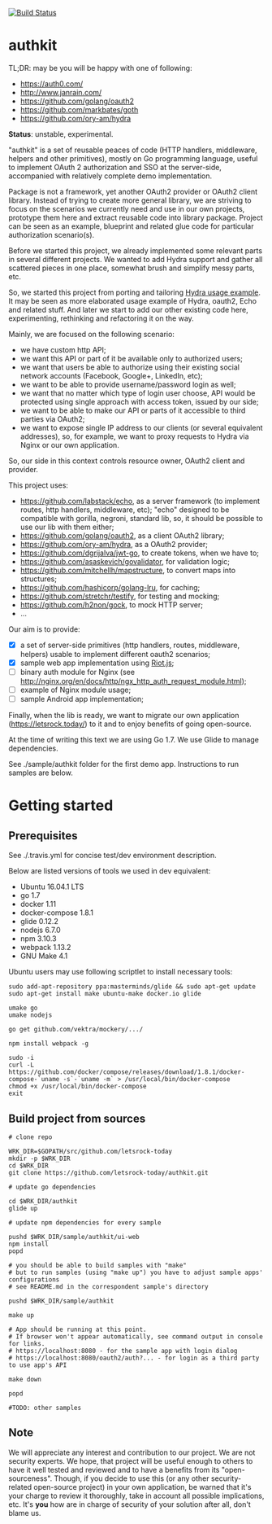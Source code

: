 [![Build Status](https://travis-ci.org/letsrock-today/authkit.svg?branch=master)](https://travis-ci.org/letsrock-today/authkit)

# authkit

TL;DR: may be you will be happy with one of following:

- https://auth0.com/
- http://www.janrain.com/
- https://github.com/golang/oauth2
- https://github.com/markbates/goth
- https://github.com/ory-am/hydra

__Status__: unstable, experimental.

"authkit" is a set of reusable peaces of code (HTTP handlers, middleware, helpers
and other primitives), mostly on Go programming language, useful to implement
OAuth 2 authorization and SSO at the server-side, accompanied with relatively
complete demo implementation.

Package is not a framework, yet another OAuth2 provider or OAuth2 client library.
Instead of trying to create more general library, we are striving to focus
on the scenarios we currently need and use in our own projects, prototype them
here and extract reusable code into library package. Project can be seen as an
example, blueprint and related glue code for particular authorization scenario(s).

Before we started this project, we already implemented some relevant parts in
several different projects. We wanted to add Hydra support and gather all
scattered pieces in one place, somewhat brush and simplify messy parts, etc.

So, we started this project from porting and tailoring
[Hydra usage example](https://github.com/ory-am/hydra-idp-react). It may be seen
as more elaborated usage example of Hydra, oauth2, Echo and related stuff. And 
later we start to add our other existing code here, experimenting, rethinking
and refactoring it on the way.

Mainly, we are focused on the following scenario:

- we have custom http API;
- we want this API or part of it be available only to authorized users;
- we want that users be able to authorize using their existing social network
  accounts (Facebook, Google+, LinkedIn, etc);
- we want to be able to provide username/password login as well;
- we want that no matter which type of login user choose, API would be protected
  using single approach with access token, issued by our side;
- we want to be able to make our API or parts of it accessible to third parties
  via OAuth2;
- we want to expose single IP address to our clients (or several equivalent
  addresses), so, for example, we want to proxy requests to Hydra via Nginx or
  our own application.

So, our side in this context controls resource owner, OAuth2 client and provider.

This project uses:

- https://github.com/labstack/echo, as a server framework (to implement routes,
  http handlers, middleware, etc); "echo" designed to be compatible with
  gorilla, negroni, standard lib, so, it should be possible to use our lib
  with them either;
- https://github.com/golang/oauth2, as a client OAuth2 library;
- https://github.com/ory-am/hydra, as a OAuth2 provider;
- https://github.com/dgrijalva/jwt-go, to create tokens, when we have to;
- https://github.com/asaskevich/govalidator, for validation logic;
- https://github.com/mitchellh/mapstructure, to convert maps into structures;
- https://github.com/hashicorp/golang-lru, for caching;
- https://github.com/stretchr/testify, for testing and mocking;
- https://github.com/h2non/gock, to mock HTTP server;
- ...

Our aim is to provide:

- [x] a set of server-side primitives (http handlers, routes, middleware, helpers)
      usable to implement different oauth2 scenarios;
- [x] sample web app implementation using [Riot.js](http://riotjs.com/);
- [ ] binary auth module for Nginx (see http://nginx.org/en/docs/http/ngx_http_auth_request_module.html);
- [ ] example of Nginx module usage;
- [ ] sample Android app implementation;

Finally, when the lib is ready, we want to migrate our own application
(https://letsrock.today/) to it and to enjoy benefits of going open-source.

At the time of writing this text we are using Go 1.7.
We use Glide to manage dependencies.

See ./sample/authkit folder for the first demo app. Instructions to run samples
are below.


# Getting started

## Prerequisites

See ./.travis.yml for concise test/dev environment description.

Below are listed versions of tools we used in dev equivalent:

- Ubuntu 16.04.1 LTS
- go 1.7
- docker 1.11
- docker-compose 1.8.1
- glide 0.12.2
- nodejs 6.7.0
- npm 3.10.3
- webpack 1.13.2
- GNU Make 4.1

Ubuntu users may use following scriptlet to install necessary tools:


```
sudo add-apt-repository ppa:masterminds/glide && sudo apt-get update
sudo apt-get install make ubuntu-make docker.io glide

umake go
umake nodejs

go get github.com/vektra/mockery/.../

npm install webpack -g

sudo -i
curl -L https://github.com/docker/compose/releases/download/1.8.1/docker-compose-`uname -s`-`uname -m` > /usr/local/bin/docker-compose
chmod +x /usr/local/bin/docker-compose
exit
```


## Build project from sources

```
# clone repo

WRK_DIR=$GOPATH/src/github.com/letsrock-today
mkdir -p $WRK_DIR
cd $WRK_DIR
git clone https://github.com/letsrock-today/authkit.git

# update go dependencies

cd $WRK_DIR/authkit
glide up

# update npm dependencies for every sample

pushd $WRK_DIR/sample/authkit/ui-web
npm install
popd

# you should be able to build samples with "make"
# but to run samples (using "make up") you have to adjust sample apps' configurations
# see README.md in the correspondent sample's directory

pushd $WRK_DIR/sample/authkit

make up

# App should be running at this point.
# If browser won't appear automatically, see command output in console for links.
# https://localhost:8080 - for the sample app with login dialog
# https://localhost:8080/oauth2/auth?... - for login as a third party to use app's API

make down

popd

#TODO: other samples

```

## Note

We will appreciate any interest and contribution to our project. We are not
security experts. We hope, that project will be useful enough to others to
have it well tested and reviewed and to have a benefits from its
"open-sourceness". Though, if you decide to use this (or any other
security-related open-source project) in your own application, be warned that
it's your charge to review it thoroughly, take in account all possible
implications, etc. It's **you** how are in charge of security of your
solution after all, don't blame us.
